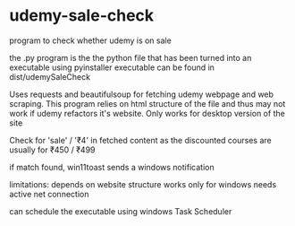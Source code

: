 # udemy-sale-check
program to check whether udemy is on sale


the .py program is the the python file that has been turned into an executable using pyinstaller
executable can be found in dist/udemySaleCheck


Uses requests and beautifulsoup for fetching udemy webpage and web scraping. 
This program relies on html structure of the file and thus may not work if udemy refactors it's website.
Only works for desktop version of the site


Check for 'sale' / '₹4' in fetched content as the discounted courses are usually for ₹450 / ₹499


if match found, win11toast sends a windows notification


limitations:
depends on website structure
works only for windows
needs active net connection



can schedule the executable using windows Task Scheduler
